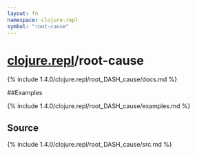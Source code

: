 ```yaml
---
layout: fn
namespace: clojure.repl
symbol: "root-cause"
---
```


# [clojure.repl](../)/root-cause

{% include 1.4.0/clojure.repl/root_DASH_cause/docs.md %}

##Examples

{% include 1.4.0/clojure.repl/root_DASH_cause/examples.md %}
## Source
{% include 1.4.0/clojure.repl/root_DASH_cause/src.md %}


